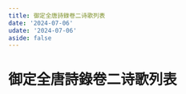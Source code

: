 ```yaml
---
title: 御定全唐詩錄卷二诗歌列表
date: '2024-07-06'
udate: '2024-07-06'
aside: false
---
```

# 御定全唐詩錄卷二诗歌列表

<PoemList :list="poems" :authorMap="authorMap" :chapternum="2" />

<script setup>
const chapter = '卷二';
import poems from '/data/qtsl/卷二/poems.json'
import authorMap from '/data/qtsl/卷二/author.json'
</script>
